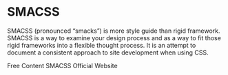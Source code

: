 # SMACSS

SMACSS (pronounced “smacks”) is more style guide than rigid framework. SMACSS is a way to examine your design process and as a way to fit those rigid frameworks into a flexible thought process. It is an attempt to document a consistent approach to site development when using CSS.

<ResourceGroupTitle>Free Content</ResourceGroupTitle>
<BadgeLink colorScheme='blue' badgeText='Official Website' href='http://smacss.com/'>SMACSS Official Website</BadgeLink>
